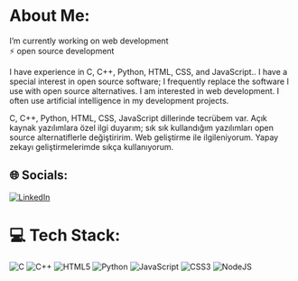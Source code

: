 # About Me:
I’m currently working on web development<br>⚡ open source development

I have experience in C, C++, Python, HTML, CSS, and JavaScript.. I have a special interest in open source software; I frequently replace the software I use with open source alternatives. I am interested in web development. I often use artificial intelligence in my development projects.

C, C++, Python, HTML, CSS, JavaScript dillerinde tecrübem var. Açık kaynak yazılımlara özel ilgi duyarım; sık sık kullandığım yazılımları open source alternatiflerle değiştiririm. Web geliştirme ile ilgileniyorum. Yapay zekayı geliştirmelerimde sıkça kullanıyorum.

## 🌐 Socials:
[![LinkedIn](https://img.shields.io/badge/LinkedIn-%230077B5.svg?logo=linkedin&logoColor=white)](https://linkedin.com/in/halil-ibrahim-eroglu) 

# 💻 Tech Stack:
![C](https://img.shields.io/badge/c-%2300599C.svg?style=for-the-badge&logo=c&logoColor=white) ![C++](https://img.shields.io/badge/c++-%2300599C.svg?style=for-the-badge&logo=c%2B%2B&logoColor=white) ![HTML5](https://img.shields.io/badge/html5-%23E34F26.svg?style=for-the-badge&logo=html5&logoColor=white) ![Python](https://img.shields.io/badge/python-3670A0?style=for-the-badge&logo=python&logoColor=ffdd54) ![JavaScript](https://img.shields.io/badge/javascript-%23323330.svg?style=for-the-badge&logo=javascript&logoColor=%23F7DF1E) ![CSS3](https://img.shields.io/badge/css3-%231572B6.svg?style=for-the-badge&logo=css3&logoColor=white) ![NodeJS](https://img.shields.io/badge/node.js-6DA55F?style=for-the-badge&logo=node.js&logoColor=white)
